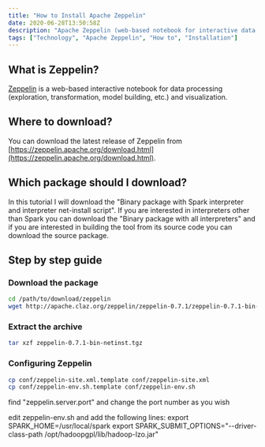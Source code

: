 ```yaml
---
title: "How to Install Apache Zeppelin"
date: 2020-06-28T13:50:58Z
description: "Apache Zeppelin (web-based notebook for interactive data analytics) installation guide for Scala."
tags: ["Technology", "Apache Zeppelin", "How to", "Installation"]
---
```



## What is Zeppelin?

[Zeppelin](https://zeppelin.apache.org/) is a web-based interactive notebook for data processing (exploration, transformation, model building, etc.) and visualization.


## Where to download?

You can download the latest release of Zeppelin from [https://zeppelin.apache.org/download.html](https://zeppelin.apache.org/download.html).

## Which package should I download?

In this tutorial I will download the "Binary package with Spark interpreter and interpreter net-install script". If you are interested in interpreters other than Spark you can download the "Binary package with all interpreters" and if you are interested in building the tool from its source code you can download the source package.

## Step by step guide

### Download the package

```bash
cd /path/to/download/zeppelin
wget http://apache.claz.org/zeppelin/zeppelin-0.7.1/zeppelin-0.7.1-bin-netinst.tgz
```

### Extract the archive

```bash
tar xzf zeppelin-0.7.1-bin-netinst.tgz
```

<script async src="https://pagead2.googlesyndication.com/pagead/js/adsbygoogle.js"></script>
<!-- cpa -->
<ins class="adsbygoogle"
     style="display:block"
     data-ad-client="ca-pub-2843564932689995"
     data-ad-slot="3526097725"
     data-ad-format="auto"
     data-full-width-responsive="true"></ins>
<script>
     (adsbygoogle = window.adsbygoogle || []).push({});
</script>

### Configuring Zeppelin

```bash
cp conf/zeppelin-site.xml.template conf/zeppelin-site.xml
cp conf/zeppelin-env.sh.template conf/zeppelin-env.sh
```

find "zeppelin.server.port" and change the port number as you wish

edit zeppelin-env.sh and add the following lines:
export SPARK_HOME=/usr/local/spark
export SPARK_SUBMIT_OPTIONS="--driver-class-path /opt/hadoopgpl/lib/hadoop-lzo.jar"
